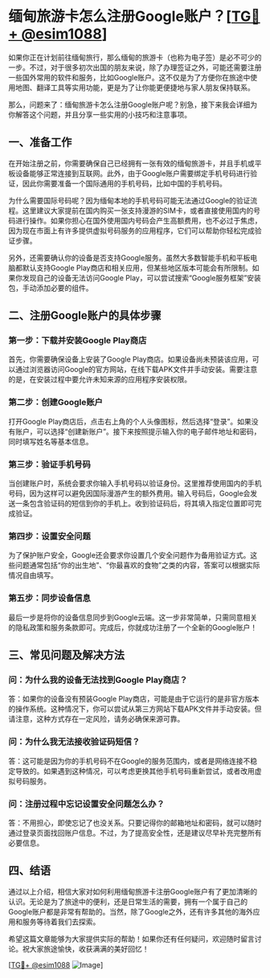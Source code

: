 # 缅甸旅游卡怎么注册Google账户？[[TG💪+ @esim1088](https://t.me/s/esim1088)]

如果你正在计划前往缅甸旅行，那么缅甸的旅游卡（也称为电子签）是必不可少的一步。不过，对于很多初次出国的朋友来说，除了办理签证之外，可能还需要注册一些国外常用的软件和服务，比如Google账户。这不仅是为了方便你在旅途中使用地图、翻译工具等实用功能，更是为了让你能更便捷地与家人朋友保持联系。

那么，问题来了：缅甸旅游卡怎么注册Google账户呢？别急，接下来我会详细为你解答这个问题，并且分享一些实用的小技巧和注意事项。

## 一、准备工作

在开始注册之前，你需要确保自己已经拥有一张有效的缅甸旅游卡，并且手机或平板设备能够正常连接到互联网。此外，由于Google账户需要绑定手机号码进行验证，因此你需要准备一个国际通用的手机号码，比如中国的手机号码。

为什么需要国际号码呢？因为缅甸本地的手机号码可能无法通过Google的验证流程。这里建议大家提前在国内购买一张支持漫游的SIM卡，或者直接使用国内的号码进行操作。如果你担心在国外使用国内号码会产生高额费用，也不必过于焦虑，因为现在市面上有许多提供虚拟号码服务的应用程序，它们可以帮助你轻松完成验证步骤。

另外，还需要确认你的设备是否支持Google服务。虽然大多数智能手机和平板电脑都默认支持Google Play商店和相关应用，但某些地区版本可能会有所限制。如果你发现自己的设备无法访问Google Play，可以尝试搜索“Google服务框架”安装包，手动添加必要的组件。

## 二、注册Google账户的具体步骤

### 第一步：下载并安装Google Play商店

首先，你需要确保设备上安装了Google Play商店。如果设备尚未预装该应用，可以通过浏览器访问Google的官方网站，在线下载APK文件并手动安装。需要注意的是，在安装过程中要允许未知来源的应用程序安装权限。

### 第二步：创建Google账户

打开Google Play商店后，点击右上角的个人头像图标，然后选择“登录”。如果没有账户，可以选择“创建新账户”。接下来按照提示输入你的电子邮件地址和密码，同时填写姓名等基本信息。

### 第三步：验证手机号码

当创建账户时，系统会要求你输入手机号码以验证身份。这里推荐使用国内的手机号码，因为这样可以避免因国际漫游产生的额外费用。输入号码后，Google会发送一条包含验证码的短信到你的手机上。收到验证码后，将其填入指定位置即可完成验证。

### 第四步：设置安全问题

为了保护账户安全，Google还会要求你设置几个安全问题作为备用验证方式。这些问题通常包括“你的出生地”、“你最喜欢的食物”之类的内容，答案可以根据实际情况自由填写。

### 第五步：同步设备信息

最后一步是将你的设备信息同步到Google云端。这一步非常简单，只需同意相关的隐私政策和服务条款即可。完成后，你就成功注册了一个全新的Google账户！

## 三、常见问题及解决方法

### 问：为什么我的设备无法找到Google Play商店？

答：如果你的设备没有预装Google Play商店，可能是由于它运行的是非官方版本的操作系统。这种情况下，你可以尝试从第三方网站下载APK文件并手动安装。但请注意，这种方式存在一定风险，请务必确保来源可靠。

### 问：为什么我无法接收验证码短信？

答：这可能是因为你的手机号码不在Google的服务范围内，或者是网络连接不稳定导致的。如果遇到这种情况，可以考虑更换其他手机号码重新尝试，或者改用虚拟号码服务。

### 问：注册过程中忘记设置安全问题怎么办？

答：不用担心，即使忘记了也没关系。只要记得你的邮箱地址和密码，就可以随时通过登录页面找回账户信息。不过，为了提高安全性，还是建议尽早补充完整所有必要信息。

## 四、结语

通过以上介绍，相信大家对如何利用缅甸旅游卡注册Google账户有了更加清晰的认识。无论是为了旅途中的便利，还是日常生活的需要，拥有一个属于自己的Google账户都是非常有帮助的。当然，除了Google之外，还有许多其他的海外应用和服务等待着我们去探索。

希望这篇文章能够为大家提供实际的帮助！如果你还有任何疑问，欢迎随时留言讨论。祝大家旅途愉快，收获满满的美好回忆！

[[TG💪+ @esim1088](https://t.me/s/esim1088) ![Image](https://i.postimg.cc/4NQfJmqS/Snipaste-2025-05-13-00-14-12.png)]